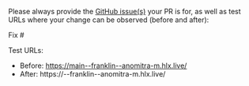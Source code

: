 Please always provide the [GitHub issue(s)](../issues) your PR is for, as well as test URLs where your change can be observed (before and after):

Fix #<gh-issue-id>

Test URLs:
- Before: https://main--franklin--anomitra-m.hlx.live/
- After: https://<branch>--franklin--anomitra-m.hlx.live/
